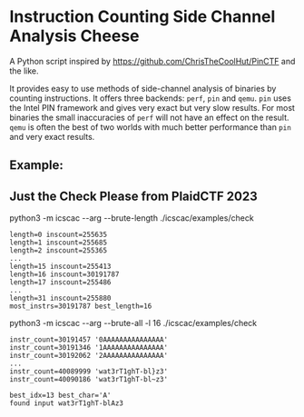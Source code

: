 # Instruction Counting Side Channel Analysis Cheese

A Python script inspired by https://github.com/ChrisTheCoolHut/PinCTF and the like.

It provides easy to use methods of side-channel analysis of binaries by counting instructions. It offers three backends: `perf`, `pin` and `qemu`. `pin` uses the Intel PIN framework and gives very exact but very slow results. For most binaries the small inaccuracies of `perf` will not have an effect on the result. `qemu` is often the best of two worlds with much better performance than `pin` and very exact results.

## Example:

## **Just the Check Please** from PlaidCTF 2023
python3 -m icscac --arg --brute-length ./icscac/examples/check
```
length=0 inscount=255635
length=1 inscount=255685
length=2 inscount=255365
...
length=15 inscount=255413
length=16 inscount=30191787
length=17 inscount=255486
...
length=31 inscount=255880
most_instrs=30191787 best_length=16
```

python3 -m icscac --arg --brute-all -l 16 ./icscac/examples/check
```
instr_count=30191457 '0AAAAAAAAAAAAAAA'
instr_count=30191346 '1AAAAAAAAAAAAAAA'
instr_count=30192062 '2AAAAAAAAAAAAAAA'
...
instr_count=40089999 'wat3rT1ghT-bl}z3'
instr_count=40090186 'wat3rT1ghT-bl~z3'

best_idx=13 best_char='A'
found input wat3rT1ghT-blAz3
```
